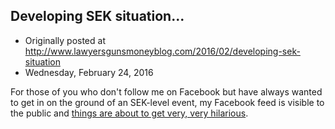 ## Developing SEK situation...

 * Originally posted at http://www.lawyersgunsmoneyblog.com/2016/02/developing-sek-situation
 * Wednesday, February 24, 2016

For those of you who don't follow me on Facebook but have always wanted to get in on the ground of an SEK-level event, my Facebook feed is visible to the public and [things are about to get very, very hilarious](https://www.facebook.com/photo.php?fbid=10103984928607981&set=a.826250595081.2457490.6021853&type=3).
